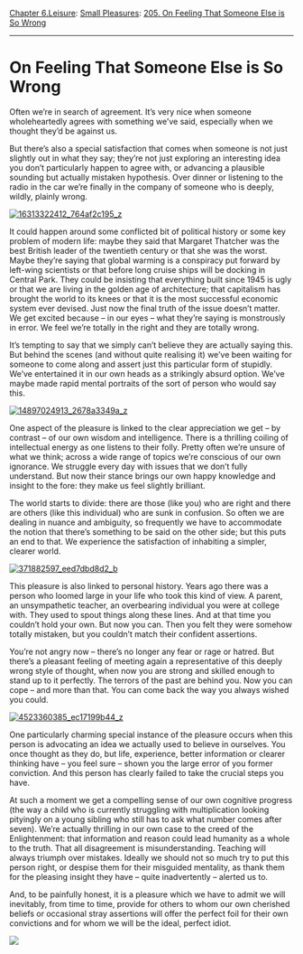 [Chapter 6.Leisure](https://www.theschooloflife.com/thebookoflife/category/leisure/): [Small Pleasures](https://www.theschooloflife.com/thebookoflife/category/leisure/small-pleasures/): [205. On Feeling That Someone Else is So Wrong](https://www.theschooloflife.com/thebookoflife/on-feeling-that-someone-else-is-so-wrong/)

* * *

# On Feeling That Someone Else is So Wrong

Often we’re in search of agreement. It’s very nice when someone wholeheartedly agrees with something we’ve said, especially when we thought they’d be against us.

But there’s also a special satisfaction that comes when someone is not just slightly out in what they say; they’re not just exploring an interesting idea you don’t particularly happen to agree with, or advancing a plausible sounding but actually mistaken hypothesis. Over dinner or listening to the radio in the car we’re finally in the company of someone who is deeply, wildly, plainly wrong.

[![16313322412_764af2c195_z](https://www.theschooloflife.com/thebookoflife/wp-content/uploads/2014/09/16313322412_764af2c195_z.jpg)](http://www.thebookoflife.org/wp-content/uploads/2014/09/16313322412_764af2c195_z.jpg)

It could happen around some conflicted bit of political history or some key problem of modern life: maybe they said that Margaret Thatcher was the best British leader of the twentieth century or that she was the worst. Maybe they’re saying that global warming is a conspiracy put forward by left-wing scientists or that before long cruise ships will be docking in Central Park. They could be insisting that everything built since 1945 is ugly or that we are living in the golden age of architecture; that capitalism has brought the world to its knees or that it is the most successful economic system ever devised. Just now the final truth of the issue doesn’t matter. We get excited because – in our eyes – what they’re saying is monstrously in error. We feel we’re totally in the right and they are totally wrong.

It’s tempting to say that we simply can’t believe they are actually saying this. But behind the scenes (and without quite realising it) we’ve been waiting for someone to come along and assert just this particular form of stupidly. We’ve entertained it in our own heads as a strikingly absurd option. We’ve maybe made rapid mental portraits of the sort of person who would say this. &nbsp;

[![14897024913_2678a3349a_z](https://www.theschooloflife.com/thebookoflife/wp-content/uploads/2014/09/14897024913_2678a3349a_z.jpg)](http://www.thebookoflife.org/wp-content/uploads/2014/09/14897024913_2678a3349a_z.jpg)

One aspect of the pleasure is linked to the clear appreciation we get – by contrast – of our own wisdom and intelligence. There is a thrilling coiling of intellectual energy as one listens to their folly. Pretty often we’re unsure of what we think; across a wide range of topics we’re conscious of our own ignorance. We struggle every day with issues that we don’t fully understand. But now their stance brings our own happy knowledge and insight to the fore: they make us feel slightly brilliant.

The world starts to divide: there are those (like you) who are right and there are others (like this individual) who are sunk in confusion. So often we are dealing in nuance and ambiguity, so frequently we have to accommodate the notion that there’s something to be said on the other side; but this puts an end to that. We experience the satisfaction of inhabiting a simpler, clearer world.

[![371882597_eed7dbd8d2_b](https://www.theschooloflife.com/thebookoflife/wp-content/uploads/2014/09/371882597_eed7dbd8d2_b.jpg)](http://www.thebookoflife.org/wp-content/uploads/2014/09/371882597_eed7dbd8d2_b.jpg)

This pleasure is also linked to personal history. Years ago there was a person who loomed large in your life who took this kind of view. A parent, an unsympathetic teacher, an overbearing individual you were at college with. They used to spout things along these lines. And at that time you couldn’t hold your own. But now you can. Then you felt they were somehow totally mistaken, but you couldn’t match their confident assertions.

You’re not angry now – there’s no longer any fear or rage or hatred. But there’s a pleasant feeling of meeting again a representative of this deeply wrong style of thought, when now you are strong and skilled enough to stand up to it perfectly. The terrors of the past are behind you. Now you can cope – and more than that. You can come back the way you always wished you could.

[![4523360385_ec17199b44_z](https://www.theschooloflife.com/thebookoflife/wp-content/uploads/2014/09/4523360385_ec17199b44_z.jpg)](http://www.thebookoflife.org/wp-content/uploads/2014/09/4523360385_ec17199b44_z.jpg)

One particularly charming special instance of the pleasure occurs when this person is advocating an idea we actually used to believe in ourselves. You once thought as they do, but life, experience, better information or clearer thinking have – you feel sure – shown you the large error of you former conviction. And this person has clearly failed to take the crucial steps you have.

At such a moment we get a compelling sense of our own cognitive progress (the way a child who is currently struggling with multiplication looking pityingly on a young sibling who still has to ask what number comes after seven). We’re actually thrilling in our own case to the creed of the Enlightenment: that information and reason could lead humanity as a whole to the truth. That all disagreement is misunderstanding. Teaching will always triumph over mistakes. Ideally we should not so much try to put this person right, or despise them for their misguided mentality, as thank them for the pleasing insight they have – quite inadvertently – alerted us to.

And, to be painfully honest, it is a pleasure which we have to admit we will inevitably, from time to time, provide for others to whom our own cherished beliefs or occasional stray assertions will offer the perfect foil for their own convictions and for whom we will be the ideal, perfect idiot.

[![](https://img.youtube.com/vi/PWJrLkV8Ggg/0.jpg)](https://www.youtube.com/embed/PWJrLkV8Ggg '')
